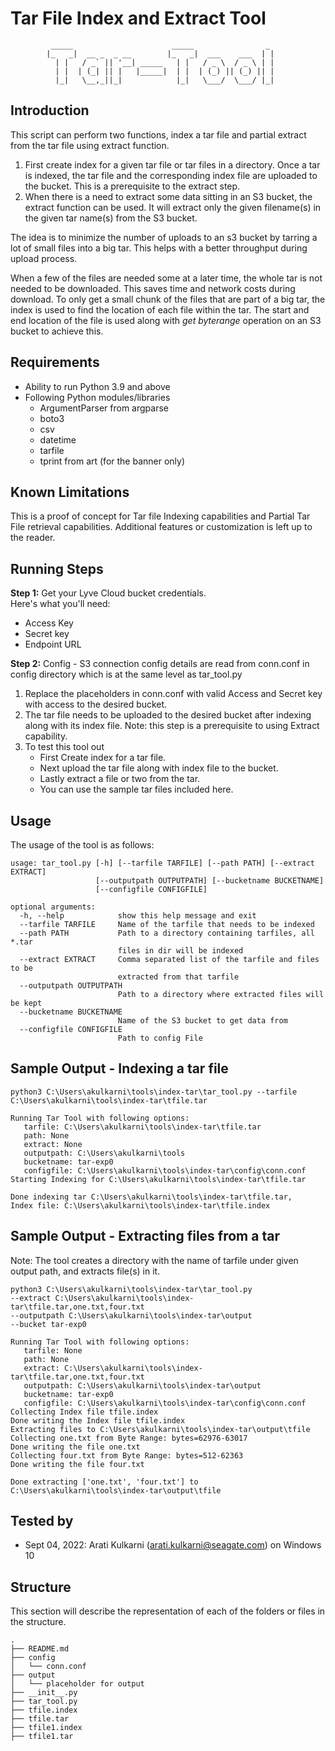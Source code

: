 
# Tar File Index and Extract Tool

             _____                      _____                _
            |_   _|  __ _  _ __        |_   _|  ___    ___  | |
              | |   / _` || '__| _____   | |   / _ \  / _ \ | |
              | |  | (_| || |   |_____|  | |  | (_) || (_) || |
              |_|   \__,_||_|            |_|   \___/  \___/ |_|
              

## Introduction
This script can perform two functions, index a tar file and partial extract from the tar file using extract function.

1. First create index for a given tar file or tar files in a directory. Once a tar is indexed, the tar file and the corresponding index file are uploaded to the bucket. This is a prerequisite to the extract step.
2. When there is a need to extract some data sitting in an S3 bucket, the extract function can be used. It will extract only the given filename(s) in the given tar name(s) from the S3 bucket. 

The idea is to minimize the number of uploads to an s3 bucket by tarring a lot of small files into a big tar.
This helps with a better throughput during upload process. 

When a few of the files are needed some at a later time, the whole tar is not needed to be downloaded. This saves time and network costs during download.
To only get a small chunk of the files that are part of a big tar, the index is used to find the location of each file within the tar. The start and end location of the file is used along with *get byterange* operation on an S3 bucket to achieve this. 

## Requirements
* Ability to run Python 3.9 and above
* Following Python modules/libraries
  - ArgumentParser from argparse
  - boto3
  - csv
  - datetime
  - tarfile
  - tprint from art (for the banner only)

## Known Limitations 
This is a proof of concept for Tar file Indexing capabilities and Partial Tar File retrieval capabilities. 
Additional features or customization is left up to the reader.

## Running Steps
**Step 1:** Get your Lyve Cloud bucket credentials.   
Here's what you'll need:
* Access Key
* Secret key
* Endpoint URL

**Step 2:** 
Config - S3 connection config details are read from conn.conf in config directory
which is at the same level as tar_tool.py

1. Replace the placeholders in conn.conf with valid Access and Secret
key with access to the desired bucket.
2. The tar file needs to be uploaded to the desired bucket after indexing along
with its index file. Note: this step is a prerequisite to using Extract capability.
3. To test this tool out 
    -   First Create index for a tar file.
    -   Next upload the tar file along with index file to the bucket.
    -   Lastly extract a file or two from the tar.
    -   You can use the sample tar files included here.

## Usage
The usage of the tool is as follows:
```
usage: tar_tool.py [-h] [--tarfile TARFILE] [--path PATH] [--extract EXTRACT]
                   [--outputpath OUTPUTPATH] [--bucketname BUCKETNAME]
                   [--configfile CONFIGFILE]

optional arguments:
  -h, --help            show this help message and exit
  --tarfile TARFILE     Name of the tarfile that needs to be indexed
  --path PATH           Path to a directory containing tarfiles, all *.tar
                        files in dir will be indexed
  --extract EXTRACT     Comma separated list of the tarfile and files to be
                        extracted from that tarfile
  --outputpath OUTPUTPATH
                        Path to a directory where extracted files will be kept
  --bucketname BUCKETNAME
                        Name of the S3 bucket to get data from
  --configfile CONFIGFILE
                        Path to config File
```
## Sample Output - Indexing a tar file

```
python3 C:\Users\akulkarni\tools\index-tar\tar_tool.py --tarfile C:\Users\akulkarni\tools\index-tar\tfile.tar

Running Tar Tool with following options:
   tarfile: C:\Users\akulkarni\tools\index-tar\tfile.tar
   path: None
   extract: None
   outputpath: C:\Users\akulkarni\tools
   bucketname: tar-exp0
   configfile: C:\Users\akulkarni\tools\index-tar\config\conn.conf
Starting Indexing for C:\Users\akulkarni\tools\index-tar\tfile.tar

Done indexing tar C:\Users\akulkarni\tools\index-tar\tfile.tar,
Index file: C:\Users\akulkarni\tools\index-tar\tfile.index
```



## Sample Output - Extracting files from a tar

Note: The tool creates a directory with the name of tarfile under given output path, and extracts file(s) in it.

```
python3 C:\Users\akulkarni\tools\index-tar\tar_tool.py
--extract C:\Users\akulkarni\tools\index-tar\tfile.tar,one.txt,four.txt
--outputpath C:\Users\akulkarni\tools\index-tar\output
--bucket tar-exp0

Running Tar Tool with following options:
   tarfile: None
   path: None
   extract: C:\Users\akulkarni\tools\index-tar\tfile.tar,one.txt,four.txt
   outputpath: C:\Users\akulkarni\tools\index-tar\output
   bucketname: tar-exp0
   configfile: C:\Users\akulkarni\tools\index-tar\config\conn.conf
Collecting Index file tfile.index
Done writing the Index file tfile.index
Extracting files to C:\Users\akulkarni\tools\index-tar\output\tfile
Collecting one.txt from Byte Range: bytes=62976-63017
Done writing the file one.txt
Collecting four.txt from Byte Range: bytes=512-62363
Done writing the file four.txt

Done extracting ['one.txt', 'four.txt'] to C:\Users\akulkarni\tools\index-tar\output\tfile
```
## Tested by
* Sept 04, 2022: Arati Kulkarni (arati.kulkarni@seagate.com) on Windows 10

## Structure
This section will describe the representation of each of the folders or files in the structure.
```
.
├── README.md
├── config
│   └── conn.conf
├── output
│   └── placeholder for output
├── __init__.py
├── tar_tool.py
├── tfile.index
├── tfile.tar
├── tfile1.index
├── tfile1.tar

```
